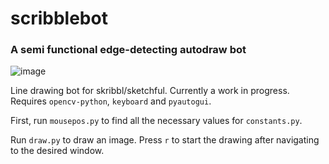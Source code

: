 # scribblebot
### A semi functional edge-detecting autodraw bot

![image](https://user-images.githubusercontent.com/30610197/131401025-d8adc2c9-0c48-4784-b3f8-de00f3ff242e.png)

Line drawing bot for skribbl/sketchful. Currently a work in progress.
Requires `opencv-python`, `keyboard` and `pyautogui`.

First, run `mousepos.py` to find all the necessary values for `constants.py`.

Run `draw.py` to draw an image. Press `r` to start the drawing after navigating to the desired window.